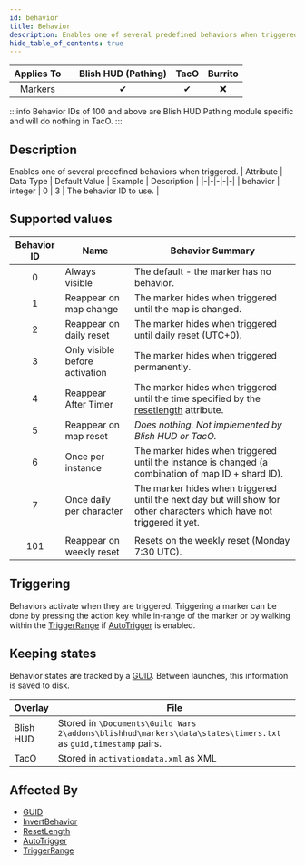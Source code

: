 ```yaml
---
id: behavior
title: Behavior
description: Enables one of several predefined behaviors when triggered.
hide_table_of_contents: true
---
```

| Applies To | | Blish HUD (Pathing) | TacO | Burrito |
|-|-|-|-|-|
| <center>Markers</center> | | <center>✔</center> | <center>✔</center> | <center>❌</center> |


:::info 
Behavior IDs of 100 and above are Blish HUD Pathing module specific and will do nothing in TacO.
:::


## Description
Enables one of several predefined behaviors when triggered.
| Attribute | Data Type | Default Value | Example | Description |
|-|-|-|-|-|
| behavior | integer | 0 | 3 | The behavior ID to use. | 

## Supported values

| Behavior ID | Name | Behavior Summary |
|-|-|-|
|<center>0</center>| Always visible | The default - the marker has no behavior. |
|<center>1</center>| Reappear on map change | The marker hides when triggered until the map is changed. |
|<center>2</center>| Reappear on daily reset | The marker hides when triggered until daily reset (UTC+0). |
|<center>3</center>| Only visible before activation | The marker hides when triggered permanently. |
|<center>4</center>| Reappear After Timer | The marker hides when triggered until the time specified by the [resetlength](/docs/marker-dev/attributes/resetlength) attribute. |
|<center>5</center>| Reappear on map reset | *Does nothing.  Not implemented by Blish HUD or TacO.* |
|<center>6</center>| Once per instance | The marker hides when triggered until the instance is changed (a combination of map ID + shard ID). |
|<center>7</center>| Once daily per character | The marker hides when triggered until the next day but will show for other characters which have not triggered it yet. |
| | |
|<center>101</center>| Reappear on weekly reset | Resets on the weekly reset (Monday 7:30 UTC). |

## Triggering

Behaviors activate when they are triggered.  Triggering a marker can be done by pressing the action key while in-range of the marker or by walking within the [TriggerRange](/docs/marker-dev/attributes/triggerrange) if [AutoTrigger](/docs/marker-dev/attributes/autotrigger) is enabled.

## Keeping states

Behavior states are tracked by a [GUID](/docs/marker-dev/attributes/guid).  Between launches, this information is saved to disk.

| Overlay | File |
|-|-|
| Blish HUD | Stored in `\Documents\Guild Wars 2\addons\blishhud\markers\data\states\timers.txt` as `guid,timestamp` pairs. |
| TacO | Stored in `activationdata.xml` as XML |

## Affected By
- [GUID](/docs/marker-dev/attributes/guid)
- [InvertBehavior](/docs/marker-dev/attributes/invertbehavior)
- [ResetLength](/docs/marker-dev/attributes/resetlength)
- [AutoTrigger](/docs/marker-dev/attributes/autotrigger)
- [TriggerRange](/docs/marker-dev/attributes/triggerrange)

